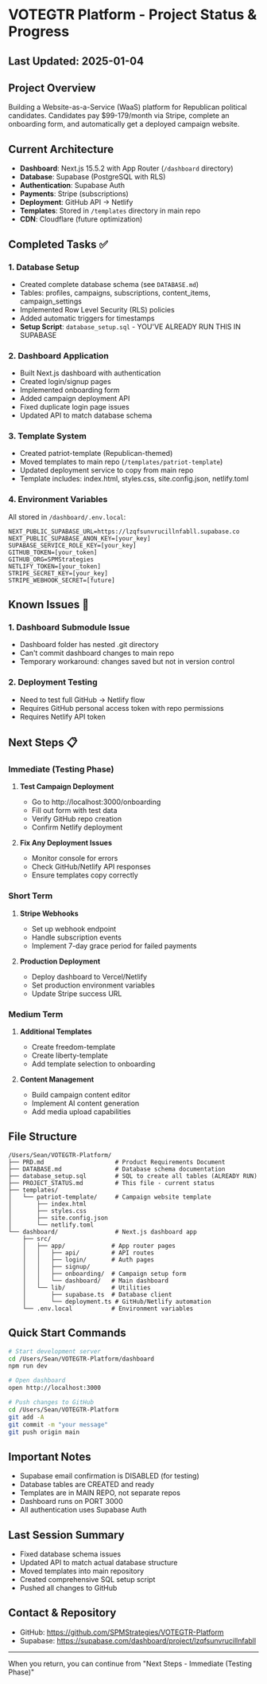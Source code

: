 # VOTEGTR Platform - Project Status & Progress

## Last Updated: 2025-01-04

## Project Overview
Building a Website-as-a-Service (WaaS) platform for Republican political candidates. Candidates pay $99-179/month via Stripe, complete an onboarding form, and automatically get a deployed campaign website.

## Current Architecture
- **Dashboard**: Next.js 15.5.2 with App Router (`/dashboard` directory)
- **Database**: Supabase (PostgreSQL with RLS)
- **Authentication**: Supabase Auth
- **Payments**: Stripe (subscriptions)
- **Deployment**: GitHub API → Netlify
- **Templates**: Stored in `/templates` directory in main repo
- **CDN**: Cloudflare (future optimization)

## Completed Tasks ✅

### 1. Database Setup
- Created complete database schema (see `DATABASE.md`)
- Tables: profiles, campaigns, subscriptions, content_items, campaign_settings
- Implemented Row Level Security (RLS) policies
- Added automatic triggers for timestamps
- **Setup Script**: `database_setup.sql` - YOU'VE ALREADY RUN THIS IN SUPABASE

### 2. Dashboard Application
- Built Next.js dashboard with authentication
- Created login/signup pages
- Implemented onboarding form
- Added campaign deployment API
- Fixed duplicate login page issues
- Updated API to match database schema

### 3. Template System
- Created patriot-template (Republican-themed)
- Moved templates to main repo (`/templates/patriot-template`)
- Updated deployment service to copy from main repo
- Template includes: index.html, styles.css, site.config.json, netlify.toml

### 4. Environment Variables
All stored in `/dashboard/.env.local`:
```
NEXT_PUBLIC_SUPABASE_URL=https://lzqfsunvrucillnfabll.supabase.co
NEXT_PUBLIC_SUPABASE_ANON_KEY=[your_key]
SUPABASE_SERVICE_ROLE_KEY=[your_key]
GITHUB_TOKEN=[your_token]
GITHUB_ORG=SPMStrategies
NETLIFY_TOKEN=[your_token]
STRIPE_SECRET_KEY=[your_key]
STRIPE_WEBHOOK_SECRET=[future]
```

## Known Issues 🔧

### 1. Dashboard Submodule Issue
- Dashboard folder has nested .git directory
- Can't commit dashboard changes to main repo
- Temporary workaround: changes saved but not in version control

### 2. Deployment Testing
- Need to test full GitHub → Netlify flow
- Requires GitHub personal access token with repo permissions
- Requires Netlify API token

## Next Steps 📋

### Immediate (Testing Phase)
1. **Test Campaign Deployment**
   - Go to http://localhost:3000/onboarding
   - Fill out form with test data
   - Verify GitHub repo creation
   - Confirm Netlify deployment

2. **Fix Any Deployment Issues**
   - Monitor console for errors
   - Check GitHub/Netlify API responses
   - Ensure templates copy correctly

### Short Term
1. **Stripe Webhooks**
   - Set up webhook endpoint
   - Handle subscription events
   - Implement 7-day grace period for failed payments

2. **Production Deployment**
   - Deploy dashboard to Vercel/Netlify
   - Set production environment variables
   - Update Stripe success URL

### Medium Term
1. **Additional Templates**
   - Create freedom-template
   - Create liberty-template
   - Add template selection to onboarding

2. **Content Management**
   - Build campaign content editor
   - Implement AI content generation
   - Add media upload capabilities

## File Structure
```
/Users/Sean/VOTEGTR-Platform/
├── PRD.md                    # Product Requirements Document
├── DATABASE.md               # Database schema documentation
├── database_setup.sql        # SQL to create all tables (ALREADY RUN)
├── PROJECT_STATUS.md         # This file - current status
├── templates/
│   └── patriot-template/     # Campaign website template
│       ├── index.html
│       ├── styles.css
│       ├── site.config.json
│       └── netlify.toml
└── dashboard/                # Next.js dashboard app
    ├── src/
    │   ├── app/             # App router pages
    │   │   ├── api/         # API routes
    │   │   ├── login/       # Auth pages
    │   │   ├── signup/
    │   │   ├── onboarding/  # Campaign setup form
    │   │   └── dashboard/   # Main dashboard
    │   └── lib/             # Utilities
    │       ├── supabase.ts  # Database client
    │       └── deployment.ts # GitHub/Netlify automation
    └── .env.local           # Environment variables
```

## Quick Start Commands
```bash
# Start development server
cd /Users/Sean/VOTEGTR-Platform/dashboard
npm run dev

# Open dashboard
open http://localhost:3000

# Push changes to GitHub
cd /Users/Sean/VOTEGTR-Platform
git add -A
git commit -m "your message"
git push origin main
```

## Important Notes
- Supabase email confirmation is DISABLED (for testing)
- Database tables are CREATED and ready
- Templates are in MAIN REPO, not separate repos
- Dashboard runs on PORT 3000
- All authentication uses Supabase Auth

## Last Session Summary
- Fixed database schema issues
- Updated API to match actual database structure
- Moved templates into main repository
- Created comprehensive SQL setup script
- Pushed all changes to GitHub

## Contact & Repository
- GitHub: https://github.com/SPMStrategies/VOTEGTR-Platform
- Supabase: https://supabase.com/dashboard/project/lzqfsunvrucillnfabll

---
When you return, you can continue from "Next Steps - Immediate (Testing Phase)"